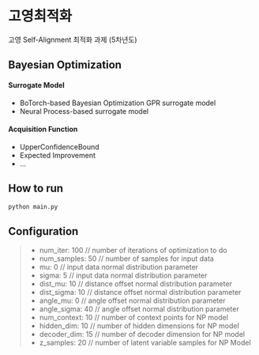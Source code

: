 # 고영최적화

고영 Self-Alignment 최적화 과제 (5차년도)

## Bayesian Optimization

#### Surrogate Model
- BoTorch-based Bayesian Optimization GPR surrogate model
- Neural Process-based surrogate model

#### Acquisition Function
- UpperConfidenceBound
- Expected Improvement
- ...

## How to run
```python
python main.py
```

## Configuration
> - num_iter: 100 // number of iterations of optimization to do
> - num_samples: 50 // number of samples for input data
> - mu: 0 // input data normal distribution parameter
> - sigma: 5 // input data normal distribution parameter
> - dist_mu: 10 // distance offset normal distribution parameter
> - dist_sigma: 10 // distance offset normal distribution parameter
> - angle_mu: 0 // angle offset normal distribution parameter
> - angle_sigma: 40 // angle offset normal distribution parameter
> - num_context: 10 // number of context points for NP model
> - hidden_dim: 10 // number of hidden dimensions for NP model
> - decoder_dim: 15 // number of decoder dimension for NP model
> - z_samples: 20 // number of latent variable samples for NP Model


<!-- ## Contribution
## License -->